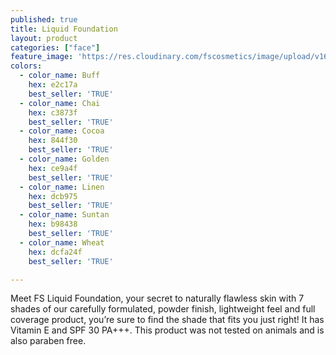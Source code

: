 ```yaml
---
published: true
title: Liquid Foundation
layout: product
categories: ["face"]
feature_image: 'https://res.cloudinary.com/fscosmetics/image/upload/v1620283681/liquid_foundation_ldlbmd.jpg'
colors:
  - color_name: Buff
    hex: e2c17a
    best_seller: 'TRUE'
  - color_name: Chai
    hex: c3873f
    best_seller: 'TRUE'
  - color_name: Cocoa
    hex: 844f30
    best_seller: 'TRUE'
  - color_name: Golden
    hex: ce9a4f
    best_seller: 'TRUE'
  - color_name: Linen
    hex: dcb975
    best_seller: 'TRUE'
  - color_name: Suntan
    hex: b98438
    best_seller: 'TRUE'
  - color_name: Wheat
    hex: dcfa24f
    best_seller: 'TRUE'

---
```

Meet FS Liquid Foundation, your secret to naturally flawless skin with 7 shades of our carefully formulated, powder finish, lightweight feel and full coverage product, you’re sure to find the shade that fits you just right! It has Vitamin E and SPF 30 PA+++. This product was not tested on animals and is also paraben free.
